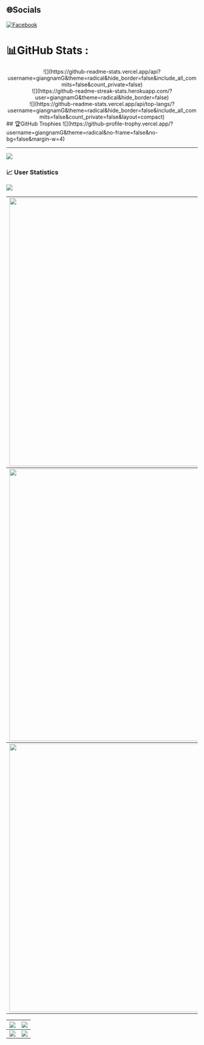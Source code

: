 
## 🌐Socials
[![Facebook](https://img.shields.io/badge/Facebook-%231877F2.svg?logo=Facebook&logoColor=white)](https://facebook.com/https://www.facebook.com/kow.GiangNam) 




# 📊GitHub Stats :
<center>
![](https://github-readme-stats.vercel.app/api?username=giangnamG&theme=radical&hide_border=false&include_all_commits=false&count_private=false)<br/>
![](https://github-readme-streak-stats.herokuapp.com/?user=giangnamG&theme=radical&hide_border=false)<br/>
![](https://github-readme-stats.vercel.app/api/top-langs/?username=giangnamG&theme=radical&hide_border=false&include_all_commits=false&count_private=false&layout=compact)
</center>
## 🏆GitHub Trophies
![](https://github-profile-trophy.vercel.app/?username=giangnamG&theme=radical&no-frame=false&no-bg=false&margin-w=4)

---
[![](https://visitcount.itsvg.in/api?id=giangnamG&icon=0&color=0)](https://visitcount.itsvg.in)

### 📈 User Statistics
<img src="https://user-images.githubusercontent.com/73097560/115834477-dbab4500-a447-11eb-908a-139a6edaec5c.gif">

<table>
  <tbody>
    <tr>
      <td>
        <a href="https://github-readme-streak-stats.herokuapp.com/?user=giangnamG">
          <img width="705" src="https://github-readme-streak-stats.herokuapp.com/?user=giangnamG&bg_color=30,e96443,904e95&title_color=fff&text_color=fff&theme=radical&hide_border=true">
        </a>
      </td>
    </tr>
  </tbody>
  <tbody>
    <tr>
      <td>
        <a href="https://github-profile-summary-cards.vercel.app/api/cards/profile-details?username=giangnamG">
          <img width="715" src="https://github-profile-summary-cards.vercel.app/api/cards/profile-details?username=giangnamG&theme=dracula"/>
        </a>
      </td>
    </tr>
  </tbody>
  <tbody>
    <tr>
      <td>
        <a href="https://activity-graph.herokuapp.com/graph?username=giangnamG">
          <img width="705" src="https://activity-graph.herokuapp.com/graph?username=giangnamG&theme=dracula">
        </a>
      </td>
    </tr>
  </tbody>
</table>

<table>
  <tbody>
    <tr>
      <th>
        <a href="https://github-profile-summary-cards.vercel.app/api/cards/repos-per-language?username=giangnamG">
          <img src="https://github-profile-summary-cards.vercel.app/api/cards/repos-per-language?username=giangnamG&theme=dracula"/>
        </a>
      </th>
      <th>
        <a href="https://github-profile-summary-cards.vercel.app/api/cards/most-commit-language?username=giangnamG&">
          <img src="https://github-profile-summary-cards.vercel.app/api/cards/most-commit-language?username=giangnamG&theme=dracula"/>
        </a>
      </th>
    </tr>
  </tbody>
  <tbody>
    <tr>
      <td>
        <a href="https://github-profile-summary-cards.vercel.app/api/cards/stats?username=giangnamG">
          <img src="https://github-profile-summary-cards.vercel.app/api/cards/stats?username=giangnamG&theme=dracula"/>
        </a>
      </td>
      <td>
        <a href="https://github-profile-summary-cards.vercel.app/api/cards/productive-time?username=giangnamG">
          <img src="https://github-profile-summary-cards.vercel.app/api/cards/productive-time?username=giangnamG&theme=dracula"/>
        </a>
      </td>
    </tr>
  </tbody>
</table>
